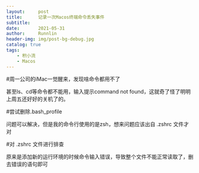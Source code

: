 ```yaml
---
layout:     post
title:      记录一次Macos终端命令丢失事件
subtitle:
date:       2021-05-31
author:     Runnlin
header-img: img/post-bg-debug.jpg
catalog: true
tags:
    - 积小流
    - Macos
---
```


#周一公司的iMac一觉醒来，发现啥命令都用不了

甚至ls、cd等命令都不能用，输入提示command not found，这就奇了怪了明明上周五还好好的关机了的。

#尝试删除.bash_profile

问题可以解决，但是我的命令行使用的是zsh，想来问题应该出自 .zshrc 文件才对

#对 .zshrc 文件进行排查

原来是添加新的运行环境的时候命令输入错误，导致整个文件不能正常读取了，删去错误的语句即可
